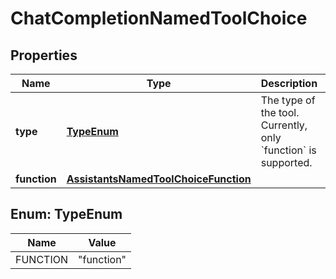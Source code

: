 # ChatCompletionNamedToolChoice

## Properties
Name | Type | Description | Notes
------------ | ------------- | ------------- | -------------
**type** | [**TypeEnum**](#TypeEnum) | The type of the tool. Currently, only &#x60;function&#x60; is supported. | 
**function** | [**AssistantsNamedToolChoiceFunction**](AssistantsNamedToolChoiceFunction.md) |  | 

<a name="TypeEnum"></a>
## Enum: TypeEnum
Name | Value
---- | -----
FUNCTION | &quot;function&quot;
